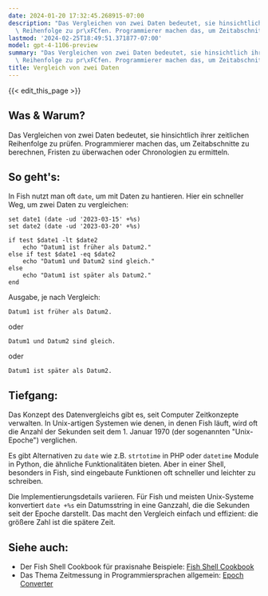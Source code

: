 ```yaml
---
date: 2024-01-20 17:32:45.268915-07:00
description: "Das Vergleichen von zwei Daten bedeutet, sie hinsichtlich ihrer zeitlichen\
  \ Reihenfolge zu pr\xFCfen. Programmierer machen das, um Zeitabschnitte zu\u2026"
lastmod: '2024-02-25T18:49:51.371877-07:00'
model: gpt-4-1106-preview
summary: "Das Vergleichen von zwei Daten bedeutet, sie hinsichtlich ihrer zeitlichen\
  \ Reihenfolge zu pr\xFCfen. Programmierer machen das, um Zeitabschnitte zu\u2026"
title: Vergleich von zwei Daten
---
```


{{< edit_this_page >}}

## Was & Warum?
Das Vergleichen von zwei Daten bedeutet, sie hinsichtlich ihrer zeitlichen Reihenfolge zu prüfen. Programmierer machen das, um Zeitabschnitte zu berechnen, Fristen zu überwachen oder Chronologien zu ermitteln.

## So geht's:
In Fish nutzt man oft `date`, um mit Daten zu hantieren. Hier ein schneller Weg, um zwei Daten zu vergleichen:

```Fish Shell
set date1 (date -ud '2023-03-15' +%s)
set date2 (date -ud '2023-03-20' +%s)

if test $date1 -lt $date2
    echo "Datum1 ist früher als Datum2."
else if test $date1 -eq $date2
    echo "Datum1 und Datum2 sind gleich."
else
    echo "Datum1 ist später als Datum2."
end
```

Ausgabe, je nach Vergleich:
```
Datum1 ist früher als Datum2.
```
oder
```
Datum1 und Datum2 sind gleich.
```
oder
```
Datum1 ist später als Datum2.
```

## Tiefgang:
Das Konzept des Datenvergleichs gibt es, seit Computer Zeitkonzepte verwalten. In Unix-artigen Systemen wie denen, in denen Fish läuft, wird oft die Anzahl der Sekunden seit dem 1. Januar 1970 (der sogenannten "Unix-Epoche") verglichen.

Es gibt Alternativen zu `date` wie z.B. `strtotime` in PHP oder `datetime` Module in Python, die ähnliche Funktionalitäten bieten. Aber in einer Shell, besonders in Fish, sind eingebaute Funktionen oft schneller und leichter zu schreiben.

Die Implementierungsdetails variieren. Für Fish und meisten Unix-Systeme konvertiert `date +%s` ein Datumsstring in eine Ganzzahl, die die Sekunden seit der Epoche darstellt. Das macht den Vergleich einfach und effizient: die größere Zahl ist die spätere Zeit.

## Siehe auch:
- Der Fish Shell Cookbook für praxisnahe Beispiele: [Fish Shell Cookbook](https://github.com/jorgebucaran/cookbook.fish)
- Das Thema Zeitmessung in Programmiersprachen allgemein: [Epoch Converter](https://www.epochconverter.com/programming/)
